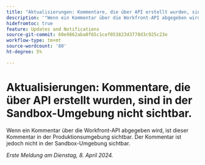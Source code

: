 ```yaml
---
title: "Aktualisierungen: Kommentare, die über API erstellt wurden, sind in der Sandbox-Umgebung nicht sichtbar."
description: '"Wenn ein Kommentar über die Workfront-API abgegeben wird, ist dieser Kommentar in der Produktionsumgebung sichtbar. Der Kommentar ist jedoch nicht in der Sandbox-Umgebung sichtbar.         „'
hidefromtoc: true
feature: Updates and Notifications
source-git-commit: 60e9862aba0f65c1cef053823d3778d3c925c23e
workflow-type: tm+mt
source-wordcount: '80'
ht-degree: 5%

---
```



# Aktualisierungen: Kommentare, die über API erstellt wurden, sind in der Sandbox-Umgebung nicht sichtbar.

Wenn ein Kommentar über die Workfront-API abgegeben wird, ist dieser Kommentar in der Produktionsumgebung sichtbar. Der Kommentar ist jedoch nicht in der Sandbox-Umgebung sichtbar.

_Erste Meldung am Dienstag, 8. April 2024._
